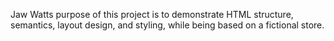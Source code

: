 Jaw Watts
purpose of this project is to demonstrate HTML structure, semantics, layout design, and styling, while being based on a fictional store.